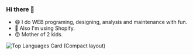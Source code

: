 ### Hi there 👋

- 😄 I do WEB programing, designing, analysis and maintenance with fun.
- 🥳 Also I'm using Shopify.
- 😚 Mother of 2 kids.

![Top Languages Card (Compact layout)](https://github-readme-stats.vercel.app/api/top-langs/?username=harumakiyukko&layout=compact)
